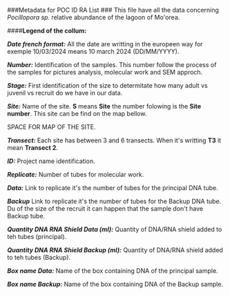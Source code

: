 ###Metadata for POC ID RA List ###
This file have all the data concerning *Pocillopora sp.* relative abundance of the lagoon of Mo'orea.  

####**Legend of the collum:**   

***Date french format:*** All the date are writting in the europeen way for exemple 10/03/2024 means 10 march 2024 (DD/MM/YYYY). 
   
***Number:*** Identification of the samples. This number follow the process of the samples for pictures analysis, molecular work and SEM approch.  

***Stage:*** First identification of the size to determitate how many adult vs juvenil vs recruit do we have in our data.  

***Site:*** Name of the site. **S** means **Site** the number folowing is the **Site number**. This site can be find on the map bellow.  

SPACE FOR MAP OF THE SITE.  

***Transect:*** Each site has between 3 and 6 transects. When it's writting **T3** it mean **Transect 2**.  

***ID:*** Project name identification.  

***Replicate:*** Number of tubes for molecular work.  

***Data:*** Link to replicate it's the number of tubes for the principal DNA tube.   

***Backup*** Link to replicate it's the number of tubes for the Backup DNA tube. Du of the size of the recruit it can happen that the sample don't have Backup tube.  

***Quantity DNA RNA Shield Data (ml):*** Quantity of DNA/RNA shield added to teh tubes (principal).   

***Quantity DNA RNA Shield Backup (ml):*** Quantity of DNA/RNA shield added to teh tubes (Backup).   

***Box name Data:*** Name of the box containing DNA of the principal sample.  

***Box name Backup:*** Name of the box containing DNA of the Backup sample.   

 
   

